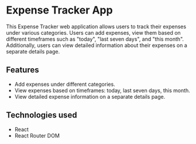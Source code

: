 # Expense Tracker App

This Expense Tracker web application allows users to track their expenses under various categories. Users can add expenses, view them based on different timeframes such as "today", "last seven days", and "this month". Additionally, users can view detailed information about their expenses on a separate details page.

## Features

- Add expenses under different categories.
- View expenses based on timeframes: today, last seven days, this month.
- View detailed expense information on a separate details page.

## Technologies used

- React
- React Router DOM

